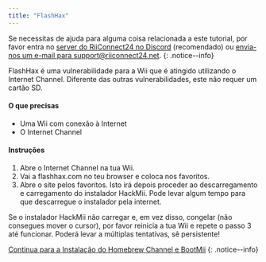 ```yaml
---
title: "FlashHax"
---
```


Se necessitas de ajuda para alguma coisa relacionada a este tutorial, por favor entra no [server do RiiConnect24 no Discord](https://discord.gg/b4Y7jfD) (recomendado) ou [envia-nos um e-mail para support@riiconnect24.net](mailto:support@riiconnect24.net).
{: .notice--info}

FlashHax é uma vulnerabilidade para a Wii que é atingido utilizando o Internet Channel. Diferente das outras vulnerabilidades, este não requer um cartão SD.

#### O que precisas

- Uma Wii com conexão à Internet
- O Internet Channel

#### Instruções

1. Abre o Internet Channel na tua Wii.
2. Vai a flashhax.com no teu browser e coloca nos favoritos.
3. Abre o site pelos favoritos. Isto irá depois proceder ao descarregamento e carregamento do instalador HackMii. Pode levar algum tempo para que descarregue o instalador pela internet.

Se o instalador HackMii não carregar e, em vez disso, congelar (não consegues mover o cursor), por favor reinicia a tua Wii e repete o passo 3 até funcionar. Poderá levar a múltiplas tentativas, sê persistente!

[Continua para a Instalação do Homebrew Channel e BootMii](hbc)
{: .notice--info}
